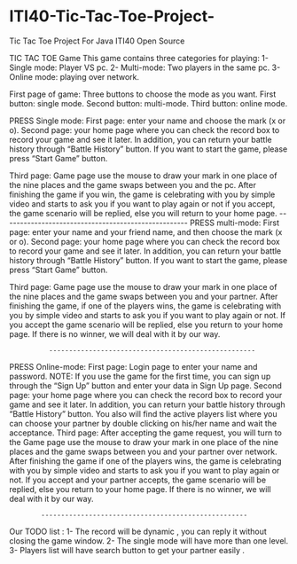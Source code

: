 # ITI40-Tic-Tac-Toe-Project-
Tic Tac Toe Project For Java ITI40 Open Source


TIC TAC TOE Game
This game contains three categories for playing:
1-	Single mode: Player VS pc. 
2-	Multi-mode: Two players in the same pc.
3-	Online mode: playing over network.

First page of game: 
Three buttons to choose the mode as you want.
First button: single mode.
Second button: multi-mode.
Third button: online mode.

PRESS Single mode:
 First page: enter your name and choose the mark (x or o).
Second page: your home page where you can check the record box to record your game and see it later. In addition, you can return your battle history through “Battle History” button.
If you want to start the game, please press “Start Game” button.

Third page: Game page use the mouse to draw your mark in one place of the nine places and the game swaps between you and the pc.
After finishing the game if you win, the game is celebrating with you by simple video and starts to ask you if you want to play again or not if you accept, the game scenario will be replied, else you will return to your home page.
              ----------------------------------------------------
PRESS multi-mode:
 First page: enter your name and your friend name, and then choose the mark (x or o).
Second page: your home page where you can check the record box to record your game and see it later. In addition, you can return your battle history through “Battle History” button.
If you want to start the game, please press “Start Game” button.

Third page: Game page use the mouse to draw your mark in one place of the nine places and the game swaps between you and your partner.
After finishing the game, if one of the players wins, the game is celebrating with you by simple video and starts to ask you if you want to play again or not. If you accept the game scenario will be replied, else you return to your home page.
If there is no winner, we will deal with it by our way.


              ----------------------------------------------------
PRESS Online-mode:
 First page: Login page to enter your name and password.
NOTE: If you use the game for the first time, you can sign up through the “Sign Up” button and enter your data in Sign Up page.
Second page: your home page where you can check the record box to record your game and see it later. In addition, you can return your battle history through “Battle History” button.
You also will find the active players list where you can choose your partner by double clicking on his/her name and wait the acceptance.
Third page: After accepting the game request, you will turn to the Game page use the mouse to draw your mark in one place of the nine places and the game swaps between you and your partner over network.
After finishing the game if one of the players wins, the game is celebrating with you by simple video and starts to ask you if you want to play again or not. If you accept and your partner accepts, the game scenario will be replied, else you return to your home page.
If there is no winner, we will deal with it by our way.

	        ----------------------------------------------------



Our TODO list :
1-	The record will be dynamic , you can reply it without closing the game window.
2-	The single mode will have  more than one level.
3-	Players list will have search button to get your partner easily .





